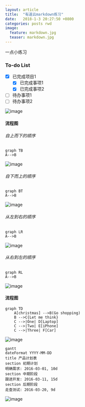 ```yaml
---
layout: article
title:  "有道云markdown练习"
date:   2018-1-3 20:27:50 +0800
categories: posts rwd
image:
  feature: markdown.jpg
  teaser: markdown.jpg
---
```


一点小练习


### To-do List

- [x] 已完成项目1
  - [x] 已完成事项1 
  - [x] 已完成事项2
 - [ ] 待办事项1
 - [ ] 待办事项2
 
![image](http://ww2.sinaimg.cn/large/0060lm7Tly1fn3q0ldieoj30hn05cdfx.jpg)

#### 流程图
###### 自上而下的顺序

```
graph TB
A-->B
```

![image](http://ww1.sinaimg.cn/large/0060lm7Tly1fn3q0so2tnj30hb06hdfp.jpg)

###### 自下而上的顺序
```
graph BT
A-->B
```

![image](http://ww2.sinaimg.cn/large/0060lm7Tly1fn3q0wfvxnj30hm06tjr9.jpg)

###### 从左到右的顺序
```
graph LR
A-->B
```

![image](http://ww3.sinaimg.cn/large/0060lm7Tly1fn3q10ct82j30hx048mx0.jpg)

###### 从右到左的顺序
```
graph RL
A-->B
```

![image](http://ww1.sinaimg.cn/large/0060lm7Tly1fn3q14wvwjj30hd048745.jpg)

#### 流程图

```
graph TD
    A[christmas] -->B(Go shopping)
    B -->C{Let me think}
    C -->|One| D[Laptop]
    C -->|Two| E[iPhone]
    C -->|Three| F[Car]
```

![image](http://ww4.sinaimg.cn/large/0060lm7Tly1fn3q190028j30hg0e4aae.jpg)

```
gantt
dateFormat YYYY-MM-DD
title 产品计划表
section 初期计划
明确需求: 2016-03-01, 10d
section 中期阶段
跟进开发: 2016-03-11, 15d
section 后期阶段
走查测试: 2016-03-20, 9d
```

![image](http://ww1.sinaimg.cn/large/0060lm7Tly1fn3q1dn022j30hq08g0tj.jpg)

